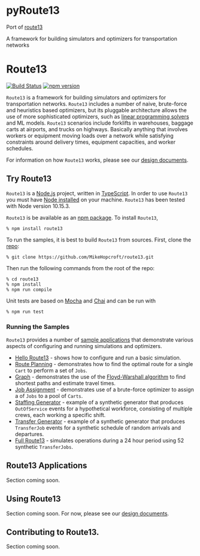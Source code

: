 # pyRoute13
Port of [route13](https://github.com/MikeHopcroft/route13)

A framework for building simulators and optimizers for transportation networks

# Route13 

[![Build Status](https://travis-ci.com/MikeHopcroft/route13.svg?branch=master)](https://travis-ci.com/MikeHopcroft/route13)
[![npm version](https://badge.fury.io/js/route13.svg)](https://badge.fury.io/js/route13)

`Route13` is a framework for building simulators and optimizers for transportation networks. `Route13` includes a number of naive, brute-force and heuristics based optimizers, but its pluggable architecture allows the use of more sophisticated optimizers, such as 
[linear programming solvers](https://en.wikipedia.org/wiki/Linear_programming)
and ML models. `Route13` scenarios include forklifts in warehouses, baggage carts at airports, and trucks on highways. Basically anything that involves workers or equipment moving loads over a network while satisfying constraints around delivery times, equipment capacities, and worker schedules.

For information on how `Route13` works, please see our
[design documents](https://github.com/MikeHopcroft/route13/blob/master/documentation/README.md).

## Try Route13

`Route13` is a [Node.js](https://nodejs.org/en/) project,
written in [TypeScript](https://www.typescriptlang.org/).
In order to use `Route13` you must have
[Node installed](https://nodejs.org/en/download/) on your machine.
`Route13` has been tested with Node version 10.15.3.

`Route13` is be available as an [npm package](https://www.npmjs.com/package/route13). To install `Route13`,

~~~
% npm install route13
~~~

To run the samples, it is best to build `Route13` from sources. First, clone the [repo](https://github.com/MikeHopcroft/route13):
~~~
% git clone https://github.com/MikeHopcroft/route13.git
~~~

Then run the following commands from the root of the repo:

~~~
% cd route13
% npm install
% npm run compile
~~~

Unit tests are based on [Mocha](https://www.npmjs.com/package/mocha) and 
[Chai](https://www.npmjs.com/package/chai) and can be run with
~~~
% npm run test
~~~
### Running the Samples

`Route13` provides a number of [sample applications](./samples/README.md) that demonstrate various aspects of configuring and running simulations and optimizers.

* [Hello Route13](./documentation/samples/hello-route13.md) - shows how to configure and run a basic simulation.
* [Route Planning](./documentation/samples/route-planner.md) - demonstrates how to find the optimal route for a single `Cart` to perform a set of `Jobs`.
* [Graph](./documentation/samples/graph.md) - demonstrates the use of the [Floyd-Warshall algorithm](https://en.wikipedia.org/wiki/Floyd%E2%80%93Warshall_algorithm)
 to find shortest paths and estimate travel times.
* [Job Assignment](./documentation/samples/job-assignment.md) - demonstrates use of a brute-force optimizer to assign a of `Jobs` to a pool of `Carts`.
* [Staffing Generator](./documentation/samples/staffing-generator.md) - example of a synthetic generator that produces `OutOfService` events
for a hypothetical workforce, consisting of multiple crews, each working a
specific shift.
* [Transfer Generator](./documentation/samples/transfer-generator.md) - example of a synthetic generator that produces `TransferJob` events
for a synthetic schedule of random arrivals and departures.
* [Full Route13](./documentation/samples/full-route13.md) - simulates operations during a 24 hour period using 52 synthetic `TransferJobs`.

## Route13 Applications

Section coming soon.

## Using Route13

Section coming soon. For now, please see our 
[design documents](https://github.com/MikeHopcroft/route13/blob/master/documentation/README.md).

## Contributing to Route13.

Section coming soon.
